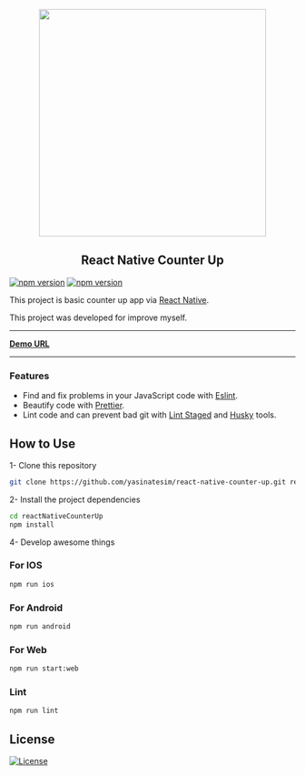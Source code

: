 <p align="center">    
<img src="https://yasinates.com/react-native-counter-up.gif" width="400">    
</p>

<h2  align="center">React Native Counter Up</h2>   
      
[![npm version](https://badge.fury.io/js/react.svg)](https://badge.fury.io/js/react)
[![npm version](https://badge.fury.io/js/react-native.svg)](https://badge.fury.io/js/react-native)

This project is basic counter up app via [React Native](https://github.com/facebook/react-native).

This project was developed for improve myself.

---

[**Demo URL**](http://yasinatesim.react-native-counter-up.surge.sh)

---


### Features

- Find and fix problems in your JavaScript code with [Eslint](https://eslint.org/).
- Beautify code with [Prettier](https://prettier.io/).
- Lint code and can prevent bad git with [Lint Staged](https://www.npmjs.com/package/lint-staged) and [Husky](https://www.npmjs.com/package/husky) tools.

## How to Use

1- Clone this repository

```bash
git clone https://github.com/yasinatesim/react-native-counter-up.git reactNativeCounterUp
```

2- Install the project dependencies

```bash
cd reactNativeCounterUp
npm install
```
4- Develop awesome things

### For IOS

```bash
npm run ios
```

### For Android

```bash
npm run android
```
### For Web

```bash
npm run start:web
```

### Lint

```bash
npm run lint
```

## License

[![License](http://img.shields.io/:license-mit-pink.svg)](http://badges.mit-license.org)
